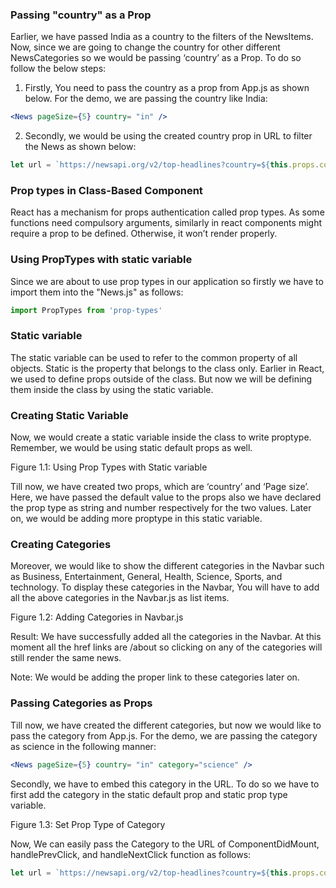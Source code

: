 

### **Passing "country" as a Prop**

Earlier, we have passed India as a country to the filters of the NewsItems. Now, since we are going to change the country for other different NewsCategories so we would be passing ‘country’ as a Prop. To do so follow the below steps:

1. Firstly, You need to pass the country as a prop from App.js as shown below. For the demo, we are passing the country like India:


```jsx
<News pageSize={5} country= "in" />
```


2. Secondly, we would be using the created country prop in URL to filter the News as shown below:


```jsx
let url = `https://newsapi.org/v2/top-headlines?country=${this.props.country}&apiKey=dbe57b028aeb41e285a226a94865f7a7&page=${this.state.page + 1}&pagesize=${this.props.pageSize}`;
```



### **Prop types in Class-Based Component**

React has a mechanism for props authentication called prop types. As some functions need compulsory arguments, similarly in react components might require a prop to be defined. Otherwise, it won’t render properly.


### **Using PropTypes with static variable**

Since we are about to use prop types in our application so firstly we have to import them into the "News.js" as follows:


```jsx
import PropTypes from 'prop-types'
```



### **Static variable**

The static variable can be used to refer to the common property of all objects. Static is the property that belongs to the class only. Earlier in React, we used to define props outside of the class. But now we will be defining them inside the class by using the static variable.


### **Creating Static Variable**

Now, we would create a static variable inside the class to write proptype. Remember, we would be using static default props as well. 

Figure 1.1: Using Prop Types with Static variable

Till now, we have created two props, which are ‘country’ and ‘Page size’. Here, we have passed the default value to the props also we have declared the prop type as string and number respectively for the two values. Later on, we would be adding more proptype in this static variable.

 


### **Creating Categories**

Moreover, we would like to show the different categories in the Navbar such as Business, Entertainment, General, Health, Science, Sports, and technology. To display these categories in the Navbar, You will have to add all the above categories in the Navbar.js as list items.

Figure 1.2: Adding Categories in Navbar.js

Result: We have successfully added all the categories in the Navbar. At this moment all the href links are /about so clicking on any of the categories will still render the same news.

Note: We would be adding the proper link to these categories later on. 


### **Passing Categories as Props**

Till now, we have created the different categories, but now we would like to pass the category from App.js. For the demo, we are passing the category as science in the following manner:


```jsx
<News pageSize={5} country= "in" category="science" />
```


Secondly, we have to embed this category in the URL. To do so we have to first add the category in the static default prop and static prop type variable.

Figure 1.3: Set Prop Type of Category

Now, We can easily pass the Category to the URL of ComponentDidMount, handlePrevClick, and handleNextClick function as follows:


```jsx
let url = `https://newsapi.org/v2/top-headlines?country=${this.props.country}&category=${this.props.category}&apiKey=dbe57b028aeb41e285a226a94865f7a7&page=${this.state.page + 1}&pagesize=${this.props.pageSize}`;
